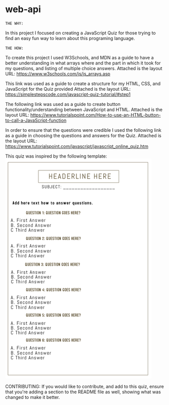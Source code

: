 # web-api

    THE WHY: 
In this project I focused on creating a JavaScript Quiz for those trying to find an easy fun way to learn about this programing language.

    THE HOW:
To create this project I used W3Schools, and MDN as a guide to have a better understanding in what arrays where and the part in which it took for my questions, and listing of multiple choice answers.
Attached is the layout URL: https://www.w3schools.com/js/js_arrays.asp

This link was used as a guide to create a structure for my HTML, CSS, and JavaScript for the Quiz provided
Attached is the layout URL: https://simplestepscode.com/javascript-quiz-tutorial/#step1

The following link was used as a guide to create button functionality/understanding between JavaScript and HTML.
Attached is the layout URL: https://www.tutorialspoint.com/How-to-use-an-HTML-button-to-call-a-JavaScript-function

In order to ensure that the questions were credible I used the following link as a guide in choosing the questions and answers for the Quiz.
Attached is the layout URL: https://www.tutorialspoint.com/javascript/javascript_online_quiz.htm       

This quiz was inspired by the following template: <img src= "/images/quiz.template.jpg">

  CONTRIBUTING:
  If you would like to contribute, and add to this quiz, ensure that you're adding a section to the README file as well, showing what was changed to make it better. 
